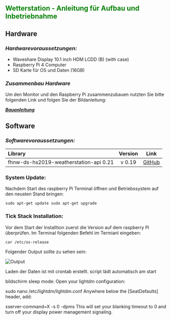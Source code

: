 ## <span style="color:green">**Wetterstation - Anleitung für Aufbau und Inbetriebnahme**

## Hardware
### *Hardwarevoraussetzungen:*

- Waveshare Display 10.1 inch HDM LCDD (B) (with case)
- Raspberry Pi 4 Computer
- SD Karte für OS und Daten (16GB)

### *Zusammenbau Hardware*

Um den Monitor und den Raspberry Pi zusammenzubauen nutzten Sie bitte folgenden Link und folgen Sie der Bildanleitung:

***[Bauanleitung](https://www.waveshare.com/w/upload/4/4a/10.1inch-HDMI-LCD-B-with-Holder-assemble.jpg)***

## Software

### *Softwarevoraussetzungen:*

 Library  | Version | Link
:---------|:---------:| ------
fhnw-ds-hs2019-weatherstation-api 0.21 | v 0.19 | [GitHub](https://github.com/markif/WeatherStation_HS2019)

### System Update:

Nachdem Start des raspberry Pi Terminal öffnen und Betriebssystem auf den neusten Stand bringen:

`sudo apt-get update
       	sudo apt-get upgrade`


### Tick Stack Installation:

Vor dem Start der Installtion zuerst die Version auf dem raspberry Pi überprüfen. Im Terminal folgenden Befehl im Termianl eingeben:

`car /etc/os-release`

Folgender Output sollte zu sehen sein:

![Output](https://i.imgur.com/RwTwNOg.png)












Laden der Daten ist mit crontab erstellt. script lädt automatisch am start

bildschirm sleep mode:
Open your lightdm configuration:

sudo nano /etc/lightdm/lightdm.conf
Anywhere below the [SeatDefaults] header, add:

xserver-command=X -s 0 -dpms
This will set your blanking timeout to 0 and turn off your display power management signaling.

